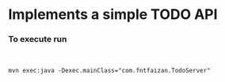 # Implements a simple TODO API

<h3>To execute run</h3><br>

```
mvn exec:java -Dexec.mainClass="com.fntfaizan.TodoServer"

```